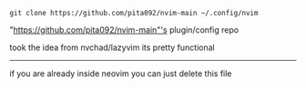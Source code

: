 ```git clone https://github.com/pita092/nvim-main ~/.config/nvim```



"https://github.com/pita092/nvim-main"'s plugin/config repo

took the idea from nvchad/lazyvim
its pretty functional 

****
if you are already inside neovim you can just delete this file 
